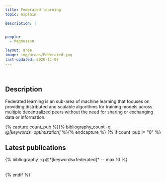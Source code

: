 ```yaml
---
title: Federated learning
topic: explain

description: |


people:
  - Magnusson

layout: area
image: img/areas/Federated.jpg
last-updated: 2020-11-07
---
```


<br>

## Description

Federated learning is an sub-area of machine learning that focuses on providing distributed and scalable algorithms for  training models across multiple decentralized peers without the need for sharing or exchanging data or information.

{% capture count_pub %}{% bibliography_count -q @*[keywords=optimization]* %}{% endcapture %}
{% if count_pub != "0" %}
<br>

## Latest publications

<div class="publications">
    <table class="table">
        <tbody>
        <tr>
          {% bibliography -q @*[keywords=federated]*  -- max 10 %}
        </tr>
        </tbody>
    </table>
</div>
{% endif %}
 
 <br>
 
